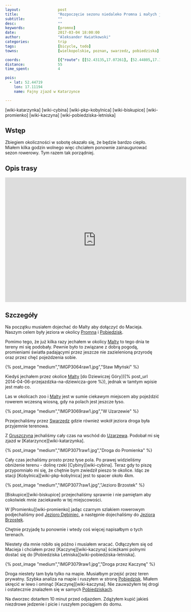 ```yaml
---
layout:                 post
title:                  "Rozpoczęcie sezonu niedaleko Promna i małych jeziorek"
subtitle:               ""
desc:                   ""
keywords:               [promno]
date:                   2017-03-04 18:00:00
author:                 "Aleksander Kwiatkowski"
categories:             trip
tags:                   [bicycle, todo]
towns:                  [wielkopolskie, poznan, swarzedz, pobiedziska]

coords:                 [{"route": [[52.43135,17.07261], [52.44805,17.11476], [52.45019,17.12454], [52.45296,17.12394], [52.45788,17.15939], [52.46185,17.16711], [52.46002,17.18393], [52.46107,17.20410], [52.46661,17.22994], [52.46211,17.24985], [52.45364,17.26350], [52.45118,17.25981], [52.45050,17.25449], [52.45411,17.25217], [52.46536,17.27037], [52.47111,17.28556], [52.47723,17.28762]], "type": "bicycle"}]
distance:               55
time_spent:             4

pois:
  - lat: 52.44719
    lon: 17.11194
    name: Fajny zjazd w Katarzynce

---
```


[wiki-jezioro-debiniec]: https://pl.wikipedia.org/wiki/Rezerwat_przyrody_Jezioro_D%C4%99biniec
[wiki-jezioro-brzostek]: https://pl.wikipedia.org/wiki/Brzostek_(jezioro)
[wiki-promno]: https://pl.wikipedia.org/wiki/Promno_(wie%C5%9B_w_wojew%C3%B3dztwie_wielkopolskim)
[wiki-pobiedziska]: https://pl.wikipedia.org/wiki/Pobiedziska
[wiki-malta]: https://pl.wikipedia.org/wiki/Jezioro_Malta%C5%84skie
[wiki-swarzedz]: https://pl.wikipedia.org/wiki/Swarz%C4%99dz
[wiki-gruszczyn]: https://pl.wikipedia.org/wiki/Gruszczyn_(wojew%C3%B3dztwo_wielkopolskie)
[wiki-uzarzewo]: https://pl.wikipedia.org/wiki/Uzarzewo
[wiki-katarzynka]
[wiki-cybina]
[wiki-pkp-kobylnica]
[wiki-biskupice]
[wiki-promienko]
[wiki-kaczyna]
[wiki-pobiedziska-letniska]

Wstęp
-----

Zbiegiem okoliczności w sobotę okazało się, że będzie bardzo ciepło. Miałem kilka
godzin wolnego więc chciałem ponownie zainaugurować sezon rowerowy. Tym razem
tak porządniej.

Opis trasy
----------

<iframe height='405' width='590' frameborder='0' allowtransparency='true' scrolling='no' src='https://www.strava.com/activities/887321219/embed/fab84f0ee36d0ae409cf327a80a57092055cfb7d'></iframe>

Szczegóły
---------

Na początku musiałem dojechać do Malty aby dołączyć do Macieja. Naszym celem były
jeziora w okolicy [Promna][wiki-promno] i [Pobiedzisk][wiki-pobiedziska].

Pomimo tego, że już kilka razy jechałem w okolicy [Malty][wiki-malta] to
tego dnia te tereny mi się podobały. Pewnie było to związane z dobrą pogodą,
promieniami światła padającymi przez jeszcze nie zazielenioną przyrodę oraz
przez chęć pojeżdzenia sobie.

{% post_image "medium","IMGP3064raw1.jpg","Staw Młyński" %}

Kiedyś jechałem przez okolice [Malty][wiki-malta]
[do Dziewiczej Góry]({% post_url 2014-04-06-przejazdzka-na-dziewicza-gore %}),
jednak w tamtym wpisie jest mało co.

Las w okolicach zoo i [Malty][wiki-malta] jest w sumie ciekawym miejscem aby
pojeździć rowerem wczesną wiosną, gdy na polach jest jeszcze łyso.

{% post_image "medium","IMGP3069raw1.jpg","W Uzarzewie" %}

Przejechaliśmy przez [Swarzędz][wiki-swarzedz] gdzie również wokół jeziora droga była
przyjemnie terenowa.

Z [Gruszczyna][wiki-gruszczyn] jechaliśmy cały czas na wschód do [Uzarzewa][wiki-uzarzewo].
Podobał mi się zjazd w [Katarzynce][wiki-katarzynka].

{% post_image "medium","IMGP3071raw1.jpg","Droga do Promienka" %}

Cały czas jechaliśmy prosto przez łyse pola. Po prawej widzieliśmy obniżenie
terenu - dolinę rzeki [Cybiny][wiki-cybina]. Teraz gdy to piszę przypomniało mi się,
że chętnie bym zwiedził pieszo te okolice. Idąc ze stacji
[Kobylnica][wiki-pkp-kobylnica] jest to spacer około 4km.

{% post_image "medium","IMGP3077raw1.jpg","Jezioro Brzostek" %}

[Biskupice][wiki-biskupice] przejechaliśmy sprawnie i nie pamiętam aby
cokolwiek mnie zaciekawiło w tej miejscowości.



W [Promienku][wiki-promienko] jadąc czarnym szlakiem rowerowym podjechaliśmy
pod [Jezioro Dębiniec][wiki-jezioro-debiniec], a następnie dojechaliśmy do
[Jeziora Brzostek][wiki-jezioro-brzostek].

Chętnie przyjadę tu ponownie i wtedy coś więcej napisałbym o tych terenach.

Niestety dla mnie robiło się późno
i musiałem wracać. Odłączyłem się od Macieja i chciałem przez [Kaczynę][wiki-kaczyna]
ścieżkami polnymi dostać się do [Pobiedziska Letniska][wiki-pobiedziska-letniska].

{% post_image "medium","IMGP3079raw1.jpg","Droga przez Kaczynę" %}

Droga niestety tam była tylko na mapie. Musiałbym przejść przez teren prywatny.
Szybka analiza na mapie i ruszyłem w stronę [Pobiedzisk][wiki-pobiedziska].
Miałem skręcić w lewo i ominąć [Kaczynę][wiki-kaczyna]. Nie zauważyłem tej drogi
i ostatecznie znalazłem się w samych [Pobiedziskach][wiki-pobiedziska].

Na dworzec dotarłem 10 minut przed odjazdem. Zdążyłem kupić jakieś niezdrowe
jedzenie i picie i ruszyłem pociągiem do domu.
